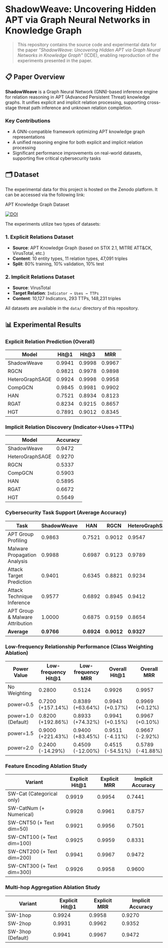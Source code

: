 # ShadowWeave: Uncovering Hidden APT via Graph Neural Networks in Knowledge Graph

> This repository contains the source code and experimental data for the paper *"ShadowWeave: Uncovering Hidden APT via Graph Neural Networks in Knowledge Graph"* (ICDE), enabling reproduction of the experiments presented in the paper.

## 📋 Paper Overview

**ShadowWeave** is a Graph Neural Network (GNN)-based inference engine for relation reasoning in APT (Advanced Persistent Threat) knowledge graphs. It unifies explicit and implicit relation processing, supporting cross-stage threat path inference and unknown relation completion.

### Key Contributions

- A GNN-compatible framework optimizing APT knowledge graph representations
- A unified reasoning engine for both explicit and implicit relation processing
- Significant performance improvements on real-world datasets, supporting five critical cybersecurity tasks

## 🗂️ Dataset

The experimental data for this project is hosted on the Zenodo platform. It can be accessed via the following link:

APT Knowledge Graph Dataset 

[![DOI](https://zenodo.org/badge/DOI/10.5281/zenodo.17429960.svg)](https://doi.org/10.5281/zenodo.17429960)

The experiments utilize two types of datasets:

### 1. Explicit Relations Dataset
- **Source**: APT Knowledge Graph (based on STIX 2.1, MITRE ATT&CK, VirusTotal, etc.)
- **Content**: 10 entity types, 11 relation types, 47,091 triples
- **Split**: 80% training, 10% validation, 10% test

### 2. Implicit Relations Dataset
- **Source**: VirusTotal
- **Target Relation**: `Indicator → Uses → TTPs`
- **Content**: 10,127 Indicators, 293 TTPs, 148,231 triples

All datasets are available in the `data/` directory of this repository.

## 📊 Experimental Results

### Explicit Relation Prediction (Overall)

| Model | Hit@1 | Hit@3 | MRR |
|-------|-------|-------|-----|
| ShadowWeave | 0.9941 | 0.9998 | 0.9967 |
| RGCN | 0.9821 | 0.9978 | 0.9898 |
| HeteroGraphSAGE | 0.9924 | 0.9998 | 0.9958 |
| CompGCN | 0.9845 | 0.9981 | 0.9902 |
| HAN | 0.7521 | 0.8934 | 0.8123 |
| RGAT | 0.8234 | 0.9215 | 0.8657 |
| HGT | 0.7891 | 0.9012 | 0.8345 |

### Implicit Relation Discovery (Indicator→Uses→TTPs)

| Model | Accuracy |
|-------|----------|
| ShadowWeave | 0.9472 |
| HeteroGraphSAGE | 0.9270 |
| RGCN | 0.5337 |
| CompGCN | 0.5903 |
| HAN | 0.5895 |
| RGAT | 0.6672 |
| HGT | 0.5649 |

### Cybersecurity Task Support (Average Accuracy)

| Task | ShadowWeave | HAN | RGCN | HeteroGraphSAGE |
|------|-------------|-----|------|-----------------|
| APT Group Profiling | 0.9863 | 0.7521 | 0.9012 | 0.9547 |
| Malware Propagation Analysis | 0.9988 | 0.6987 | 0.9123 | 0.9789 |
| Attack Target Prediction | 0.9401 | 0.6345 | 0.8821 | 0.9234 |
| Attack Technique Inference | 0.9577 | 0.6892 | 0.8945 | 0.9412 |
| APT Group & Malware Attribution | 1.0000 | 0.6875 | 0.9159 | 0.8654 |
| **Average** | **0.9766** | **0.6924** | **0.9012** | **0.9327** |

### Low-frequency Relationship Performance (Class Weighting Ablation)

| Power Value | Low-frequency Hit@1 | Low-frequency MRR | Overall Hit@1 | Overall MRR |
|-------------|---------------------|-------------------|---------------|-------------|
| No Weighting | 0.2800 | 0.5124 | 0.9926 | 0.9957 |
| power=0.5 | 0.7200 (+157.14%) | 0.8389 (+63.64%) | 0.9943 (+0.17%) | 0.9969 (+0.12%) |
| power=1.0 (Default) | 0.8200 (+192.86%) | 0.8933 (+74.32%) | 0.9941 (+0.15%) | 0.9967 (+0.10%) |
| power=1.5 | 0.9000 (+221.43%) | 0.9400 (+83.45%) | 0.9511 (-4.11%) | 0.9667 (-2.92%) |
| power=2.0 | 0.2400 (-14.29%) | 0.4509 (-12.00%) | 0.4515 (-54.51%) | 0.5789 (-41.88%) |

### Feature Encoding Ablation Study

| Variant | Explicit Hit@1 | Explicit MRR | Implicit Accuracy |
|---------|----------------|--------------|-------------------|
| SW-Cat (Categorical only) | 0.9919 | 0.9954 | 0.7441 |
| SW-CatNum (+ Numerical) | 0.9928 | 0.9961 | 0.8757 |
| SW-CNT50 (+ Text dim=50) | 0.9921 | 0.9956 | 0.7501 |
| SW-CNT100 (+ Text dim=100) | 0.9925 | 0.9959 | 0.8331 |
| SW-CNT200 (+ Text dim=200) | 0.9941 | 0.9967 | 0.9472 |
| SW-CNT300 (+ Text dim=300) | 0.9926 | 0.9958 | 0.9600 |

### Multi-hop Aggregation Ablation Study

| Variant | Explicit Hit@1 | Explicit MRR | Implicit Accuracy |
|---------|----------------|--------------|-------------------|
| SW-1hop | 0.9924 | 0.9958 | 0.9270 |
| SW-2hop | 0.9931 | 0.9962 | 0.9352 |
| SW-3hop (Default) | 0.9941 | 0.9967 | 0.9472 |
